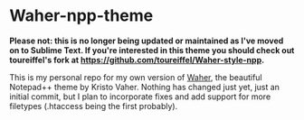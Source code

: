 Waher-npp-theme
===============

**Please not: this is no longer being updated or maintained as I've moved on to Sublime Text. If you're interested in this theme you should check out toureiffel's fork at https://github.com/toureiffel/Waher-style-npp.**

This is my personal repo for my own version of [Waher](http://waher.net/archives/1013), the beautiful Notepad++ theme by Kristo Vaher. Nothing has changed just yet, just an initial commit, but I plan to incorporate fixes and add support for more filetypes (.htaccess being the first probably).
